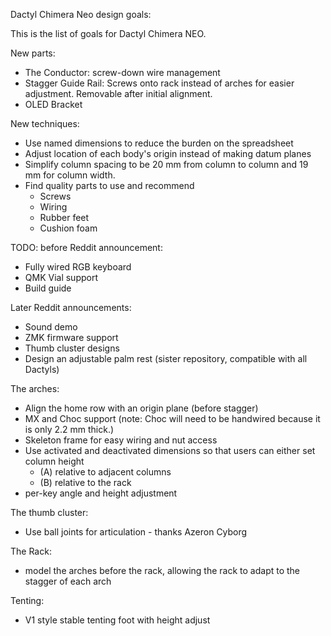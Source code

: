 Dactyl Chimera Neo design goals:

This is the list of goals for Dactyl Chimera NEO.

New parts:
- The Conductor: screw-down wire management
- Stagger Guide Rail: Screws onto rack instead of arches for easier adjustment. Removable after initial alignment.
- OLED Bracket

New techniques:
- Use named dimensions to reduce the burden on the spreadsheet
- Adjust location of each body's origin instead of making datum planes
- Simplify column spacing to be 20 mm from column to column and 19 mm for column width.
- Find quality parts to use and recommend
	- Screws
	- Wiring
	- Rubber feet
	- Cushion foam

TODO: before Reddit announcement:
- Fully wired RGB keyboard
- QMK Vial support
- Build guide

Later Reddit announcements:
- Sound demo
- ZMK firmware support
- Thumb cluster designs
- Design an adjustable palm rest (sister repository, compatible with all Dactyls)

The arches:
- Align the home row with an origin plane (before stagger)
- MX and Choc support (note: Choc will need to be handwired because it is only 2.2 mm thick.)
- Skeleton frame for easy wiring and nut access
- Use activated and deactivated dimensions so that users can either set column height
  - (A) relative to adjacent columns
  - (B) relative to the rack
- per-key angle and height adjustment

The thumb cluster:
- Use ball joints for articulation - thanks Azeron Cyborg

The Rack:
- model the arches before the rack, allowing the rack to adapt to the stagger of each arch

Tenting:
- V1 style stable tenting foot with height adjust

